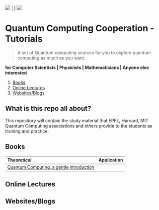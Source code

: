 ![](<img src="src/QCC.logo.png" align="middle" width="200">) | 
| ![](<img src="src/QCC.logo.png" align="middle" width="200">)


# Quantum Computing Cooperation - Tutorials
> A set of Quantum computing sources for you to explore quantum computing as much as you want.

**for Computer Scientists | Physicists | Mathematicians | Anyone else interested**

1. [Books](#books)
2. [Online Lectures](#onlineLectures)
3. [Websites/Blogs](#websites)



## What is this repo all about?
This repository will contain the study material that EPFL, Harvard, MIT Quantum Computing associations and others provide to the students as training and practice.

<a name="books"></a>
## Books
Theoretical | Application |
:-- | :--: 
[Quantum Computing, a gentle introduction](http://mmrc.amss.cas.cn/tlb/201702/W020170224608150244118.pdf) | |




<a name="onlineLectures"></a>
## Online Lectures



<a name="websites"></a>
## Websites/Blogs 
